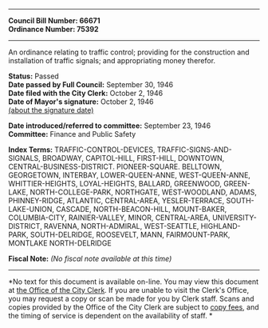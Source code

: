 * * * * *  
  
**Council Bill Number: [](#h0)[](#h2)66671**   
**Ordinance Number: 75392**  
  
* * * * *  
  
An ordinance relating to traffic control; providing for the construction and installation of traffic signals; and appropriating money therefor.  
  
**Status:** Passed   
**Date passed by Full Council:** September 30, 1946   
**Date filed with the City Clerk:** October 2, 1946   
**Date of Mayor's signature:** October 2, 1946   
[(about the signature date)](/~public/approvaldate.htm)   
  
  
**Date introduced/referred to committee:** September 23, 1946   
**Committee:** Finance and Public Safety   
  
**Index Terms:** TRAFFIC-CONTROL-DEVICES, TRAFFIC-SIGNS-AND-SIGNALS, BROADWAY, CAPITOL-HILL, FIRST-HILL, DOWNTOWN, CENTRAL-BUSINESS-DISTRICT. PIONEER-SQUARE. BELLTOWN, GEORGETOWN, INTERBAY, LOWER-QUEEN-ANNE, WEST-QUEEN-ANNE, WHITTIER-HEIGHTS, LOYAL-HEIGHTS, BALLARD, GREENWOOD, GREEN-LAKE, NORTH-COLLEGE-PARK, NORTHGATE, WEST-WOODLAND, ADAMS, PHINNEY-RIDGE, ATLANTIC, CENTRAL-AREA, YESLER-TERRACE, SOUTH-LAKE-UNION, CASCADE, NORTH-BEACON-HILL, MOUNT-BAKER, COLUMBIA-CITY, RAINIER-VALLEY, MINOR, CENTRAL-AREA, UNIVERSITY-DISTRICT, RAVENNA, NORTH-ADMIRAL, WEST-SEATTLE, HIGHLAND-PARK, SOUTH-DELRIDGE, ROOSEVELT, MANN, FAIRMOUNT-PARK, MONTLAKE NORTH-DELRIDGE  
  
**Fiscal Note:** *(No fiscal note available at this time)*  
  
* * * * *  
  
*No text for this document is available on-line. You may view this document at [the Office of the City Clerk](http://www.seattle.gov/leg/clerk/contactUs.htm). If you are unable to visit the Clerk's Office, you may request a copy or scan be made for you by Clerk staff. Scans and copies provided by the Office of the City Clerk are subject to [copy fees](http://clerk.seattle.gov/~public/clerkfees.htm), and the timing of service is dependent on the availability of staff. *  
  
  
